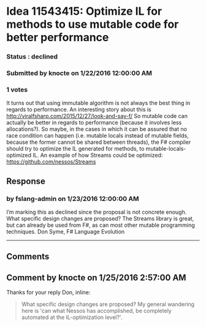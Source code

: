 # Idea 11543415: Optimize IL for methods to use mutable code for better performance #

### Status : declined

### Submitted by knocte on 1/22/2016 12:00:00 AM

### 1 votes

It turns out that using immutable algorithm is not always the best thing in regards to performance. An interesting story about this is http://viralfsharp.com/2015/12/27/look-and-say-f/
So mutable code can actually be better in regards to performance (because it involves less allocations?). So maybe, in the cases in which it can be assured that no race condition can happen (i.e. mutable locals instead of mutable fields, because the former cannot be shared between threads), the F# compiler should try to optimize the IL generated for methods, to mutable-locals-optimized IL.
An example of how Streams could be optimized: https://github.com/nessos/Streams



## Response 
### by fslang-admin on 1/23/2016 12:00:00 AM

I’m marking this as declined since the proposal is not concrete enough. What specific design changes are proposed?
The Streams library is great, but can already be used from F#, as can most other mutable programming techniques.
Don Syme, F# Language Evolution

------------------------
## Comments


## Comment by knocte on 1/25/2016 2:57:00 AM
Thanks for your reply Don, inline:
> What specific design changes are proposed?
My general wandering here is 'can what Nessos has accomplished, be completely automated at the IL-optimization level?'.

